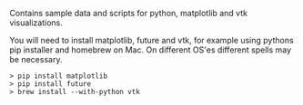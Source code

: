 
Contains sample data and scripts for python, matplotlib and vtk 
visualizations.

You will need to install matplotlib, future and vtk, for example using 
pythons pip installer and homebrew on Mac. On different OS'es different
spells may be necessary.

    > pip install matplotlib
    > pip install future
    > brew install --with-python vtk


